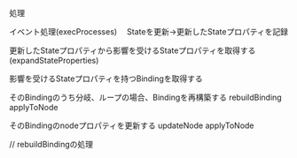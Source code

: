 処理

イベント処理(execProcesses)
　Stateを更新→更新したStateプロパティを記録
    

更新したStateプロパティから影響を受けるStateプロパティを取得する(expandStateProperties)

影響を受けるStateプロパティを持つBindingを取得する

そのBindingのうち分岐、ループの場合、Bindingを再構築する
rebuildBinding
  applyToNode

そのBindingのnodeプロパティを更新する
updateNode
  applyToNode



// rebuildBindingの処理




